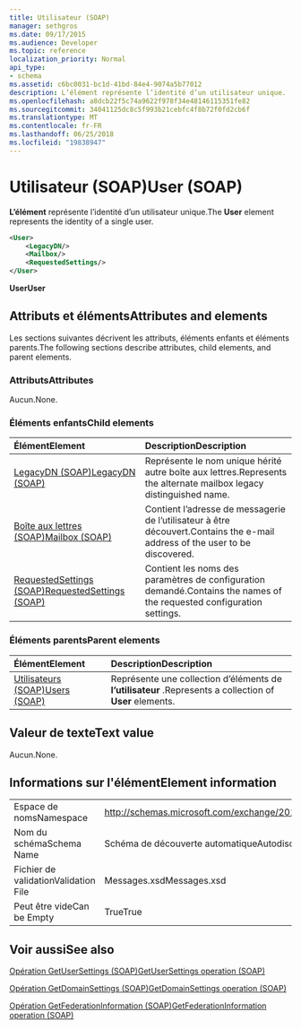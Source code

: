 ```yaml
---
title: Utilisateur (SOAP)
manager: sethgros
ms.date: 09/17/2015
ms.audience: Developer
ms.topic: reference
localization_priority: Normal
api_type:
- schema
ms.assetid: c6bc0031-bc1d-41bd-84e4-9074a5b77012
description: L’élément représente l’identité d’un utilisateur unique.
ms.openlocfilehash: a8dcb22f5c74a9622f978f34e48146115351fe82
ms.sourcegitcommit: 34041125dc8c5f993b21cebfc4f8b72f0fd2cb6f
ms.translationtype: MT
ms.contentlocale: fr-FR
ms.lasthandoff: 06/25/2018
ms.locfileid: "19838947"
---
```

# <a name="user-soap"></a><span data-ttu-id="6afc0-103">Utilisateur (SOAP)</span><span class="sxs-lookup"><span data-stu-id="6afc0-103">User (SOAP)</span></span>

<span data-ttu-id="6afc0-104">**L’élément** représente l’identité d’un utilisateur unique.</span><span class="sxs-lookup"><span data-stu-id="6afc0-104">The **User** element represents the identity of a single user.</span></span> 
  
```XML
<User>
    <LegacyDN/>
    <Mailbox/>
    <RequestedSettings/>
</User>
```

 <span data-ttu-id="6afc0-105">**User**</span><span class="sxs-lookup"><span data-stu-id="6afc0-105">**User**</span></span>
## <a name="attributes-and-elements"></a><span data-ttu-id="6afc0-106">Attributs et éléments</span><span class="sxs-lookup"><span data-stu-id="6afc0-106">Attributes and elements</span></span>

<span data-ttu-id="6afc0-107">Les sections suivantes décrivent les attributs, éléments enfants et éléments parents.</span><span class="sxs-lookup"><span data-stu-id="6afc0-107">The following sections describe attributes, child elements, and parent elements.</span></span>
  
### <a name="attributes"></a><span data-ttu-id="6afc0-108">Attributs</span><span class="sxs-lookup"><span data-stu-id="6afc0-108">Attributes</span></span>

<span data-ttu-id="6afc0-109">Aucun.</span><span class="sxs-lookup"><span data-stu-id="6afc0-109">None.</span></span>
  
### <a name="child-elements"></a><span data-ttu-id="6afc0-110">Éléments enfants</span><span class="sxs-lookup"><span data-stu-id="6afc0-110">Child elements</span></span>

|<span data-ttu-id="6afc0-111">**Élément**</span><span class="sxs-lookup"><span data-stu-id="6afc0-111">**Element**</span></span>|<span data-ttu-id="6afc0-112">**Description**</span><span class="sxs-lookup"><span data-stu-id="6afc0-112">**Description**</span></span>|
|:-----|:-----|
|[<span data-ttu-id="6afc0-113">LegacyDN (SOAP)</span><span class="sxs-lookup"><span data-stu-id="6afc0-113">LegacyDN (SOAP)</span></span>](legacydn-soap.md) <br/> |<span data-ttu-id="6afc0-114">Représente le nom unique hérité autre boîte aux lettres.</span><span class="sxs-lookup"><span data-stu-id="6afc0-114">Represents the alternate mailbox legacy distinguished name.</span></span>  <br/> |
|[<span data-ttu-id="6afc0-115">Boîte aux lettres (SOAP)</span><span class="sxs-lookup"><span data-stu-id="6afc0-115">Mailbox (SOAP)</span></span>](mailbox-soap.md) <br/> |<span data-ttu-id="6afc0-116">Contient l’adresse de messagerie de l’utilisateur à être découvert.</span><span class="sxs-lookup"><span data-stu-id="6afc0-116">Contains the e-mail address of the user to be discovered.</span></span>  <br/> |
|[<span data-ttu-id="6afc0-117">RequestedSettings (SOAP)</span><span class="sxs-lookup"><span data-stu-id="6afc0-117">RequestedSettings (SOAP)</span></span>](requestedsettings-soap.md) <br/> |<span data-ttu-id="6afc0-118">Contient les noms des paramètres de configuration demandé.</span><span class="sxs-lookup"><span data-stu-id="6afc0-118">Contains the names of the requested configuration settings.</span></span>  <br/> |
   
### <a name="parent-elements"></a><span data-ttu-id="6afc0-119">Éléments parents</span><span class="sxs-lookup"><span data-stu-id="6afc0-119">Parent elements</span></span>

|<span data-ttu-id="6afc0-120">**Élément**</span><span class="sxs-lookup"><span data-stu-id="6afc0-120">**Element**</span></span>|<span data-ttu-id="6afc0-121">**Description**</span><span class="sxs-lookup"><span data-stu-id="6afc0-121">**Description**</span></span>|
|:-----|:-----|
|[<span data-ttu-id="6afc0-122">Utilisateurs (SOAP)</span><span class="sxs-lookup"><span data-stu-id="6afc0-122">Users (SOAP)</span></span>](users-soap.md) <br/> |<span data-ttu-id="6afc0-123">Représente une collection d’éléments de **l’utilisateur** .</span><span class="sxs-lookup"><span data-stu-id="6afc0-123">Represents a collection of **User** elements.</span></span>  <br/> |
   
## <a name="text-value"></a><span data-ttu-id="6afc0-124">Valeur de texte</span><span class="sxs-lookup"><span data-stu-id="6afc0-124">Text value</span></span>

<span data-ttu-id="6afc0-125">Aucun.</span><span class="sxs-lookup"><span data-stu-id="6afc0-125">None.</span></span>
  
## <a name="element-information"></a><span data-ttu-id="6afc0-126">Informations sur l'élément</span><span class="sxs-lookup"><span data-stu-id="6afc0-126">Element information</span></span>

|||
|:-----|:-----|
|<span data-ttu-id="6afc0-127">Espace de noms</span><span class="sxs-lookup"><span data-stu-id="6afc0-127">Namespace</span></span>  <br/> |http://schemas.microsoft.com/exchange/2010/Autodiscover  <br/> |
|<span data-ttu-id="6afc0-128">Nom du schéma</span><span class="sxs-lookup"><span data-stu-id="6afc0-128">Schema Name</span></span>  <br/> |<span data-ttu-id="6afc0-129">Schéma de découverte automatique</span><span class="sxs-lookup"><span data-stu-id="6afc0-129">Autodiscover schema</span></span>  <br/> |
|<span data-ttu-id="6afc0-130">Fichier de validation</span><span class="sxs-lookup"><span data-stu-id="6afc0-130">Validation File</span></span>  <br/> |<span data-ttu-id="6afc0-131">Messages.xsd</span><span class="sxs-lookup"><span data-stu-id="6afc0-131">Messages.xsd</span></span>  <br/> |
|<span data-ttu-id="6afc0-132">Peut être vide</span><span class="sxs-lookup"><span data-stu-id="6afc0-132">Can be Empty</span></span>  <br/> |<span data-ttu-id="6afc0-133">True</span><span class="sxs-lookup"><span data-stu-id="6afc0-133">True</span></span>  <br/> |
   
## <a name="see-also"></a><span data-ttu-id="6afc0-134">Voir aussi</span><span class="sxs-lookup"><span data-stu-id="6afc0-134">See also</span></span>



[<span data-ttu-id="6afc0-135">Opération GetUserSettings (SOAP)</span><span class="sxs-lookup"><span data-stu-id="6afc0-135">GetUserSettings operation (SOAP)</span></span>](getusersettings-operation-soap.md)
  
[<span data-ttu-id="6afc0-136">Opération GetDomainSettings (SOAP)</span><span class="sxs-lookup"><span data-stu-id="6afc0-136">GetDomainSettings operation (SOAP)</span></span>](getdomainsettings-operation-soap.md)
  
[<span data-ttu-id="6afc0-137">Opération GetFederationInformation (SOAP)</span><span class="sxs-lookup"><span data-stu-id="6afc0-137">GetFederationInformation operation (SOAP)</span></span>](getfederationinformation-operation-soap.md)


